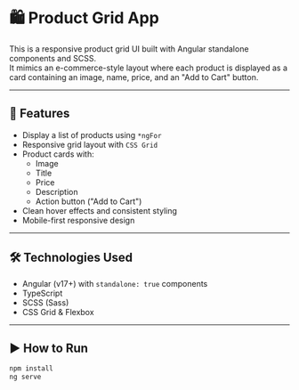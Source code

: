 # 🛍️ Product Grid App

This is a responsive product grid UI built with Angular standalone components and SCSS.  
It mimics an e-commerce-style layout where each product is displayed as a card containing an image, name, price, and an "Add to Cart" button.

---

## 🚀 Features

- Display a list of products using `*ngFor`
- Responsive grid layout with `CSS Grid`
- Product cards with:
  - Image
  - Title
  - Price
  - Description
  - Action button ("Add to Cart")
- Clean hover effects and consistent styling
- Mobile-first responsive design

---

## 🛠 Technologies Used

- Angular (v17+) with `standalone: true` components
- TypeScript
- SCSS (Sass)
- CSS Grid & Flexbox

---

## ▶️ How to Run

```bash
npm install
ng serve